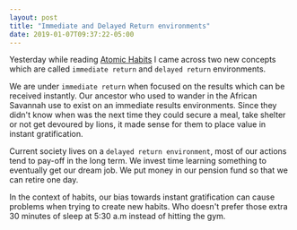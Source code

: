 ```yaml
---
layout: post
title: "Immediate and Delayed Return environments"
date: 2019-01-07T09:37:22-05:00
---
```


Yesterday while reading [Atomic
Habits](https://jamesclear.com/atomic-habits) I came across two new
concepts which are called `immediate return` and `delayed return`
environments.

We are under `immediate return` when focused on the results which can
be received instantly. Our ancestor who used to wander in the African
Savannah use to exist on an immediate results environments. Since they
didn't know when was the next time they could secure a meal, take
shelter or not get devoured by lions, it made sense for them to place
value in instant gratification.

Current society lives on a `delayed return environment`, most of our
actions tend to pay-off in the long term. We invest time learning
something to eventually get our dream job. We put money in our pension
fund so that we can retire one day.

In the context of habits, our bias towards instant gratification can
cause problems when trying to create new habits. Who doesn't prefer
those extra 30 minutes of sleep at 5:30 a.m instead of hitting the
gym.

